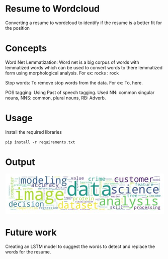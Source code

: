 # Resume to Wordcloud

Converting a resume to wordcloud to identify if the resume is a better fit for the position

# Concepts

Word Net Lemmatization: Word net is a big corpus of words with lemmatized words which can be used to convert words to there lemmatized form using morphological analysis. For ex: rocks : rock

Stop words: To remove stop words from the data. For ex: To, here.

POS tagging: Using Past of speech tagging. Used NN: common singular nouns, NNS: common, plural nouns, RB: Adverb.

# Usage

Install the required libraries

`pip install -r requirements.txt`

# Output

![alt text](Wordcloud.jpg "Word Cloud")

# Future work

Creating an LSTM model to suggest the words to detect and replace the words for the resume.
